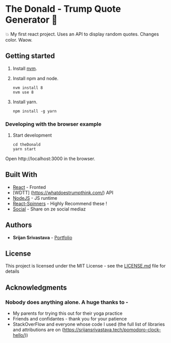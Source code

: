 # The Donald - Trump Quote Generator :duck:


:boom: My first react project. Uses an API to display random quotes. Changes color. Waow.

## Getting started
1. Install [nvm](https://github.com/creationix/nvm#install-script).
2. Install npm and node.

    ```
    nvm install 8
    nvm use 8
    ```
3. Install yarn.

    ```
    npm install -g yarn
    ```

### Developing with the browser example

1. Start development
    ```
    cd theDonald
    yarn start
    ```

Open http://localhost:3000 in the browser.

## Built With

* [React](https://reactjs.org/) - Fronted
* [WDTT] (https://whatdoestrumpthink.com/) API
* [NodeJS](https://nodejs.org/) - JS runtime
* [React-Spinners](https://www.davidhu.io/react-spinners) - Highly Recommend these !
* [Social](https://reactjsexample.com/lightweight-social-sharing-buttons-for-react/) - Share on ze social mediaz

## Authors

* **Srijan Srivastava** - [Portfolio](https://srijansrivastava.tech/pomodoroclock/)


## License

This project is licensed under the MIT License - see the [LICENSE.md](LICENSE.md) file for details

## Acknowledgments

### Nobody does anything alone. A huge thanks to - 
* My parents for trying this out for their yoga practice
* Friends and confidantes - thank you for your patience
* StackOverFlow and everyone whose code I used (the full list of libraries and attributions are on (https://srijansrivastava.tech/pomodoro-clock-hello/))
  

